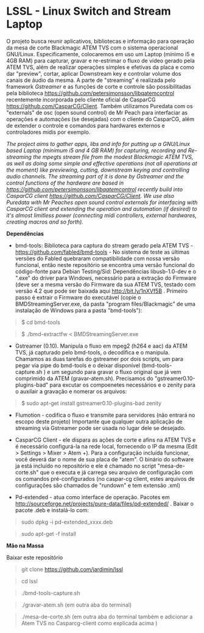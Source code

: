 **LSSL - Linux Switch and Stream Laptop**
=============

O projeto busca reunir aplicativos, bibliotecas e informação para operação da mesa de corte Blackmagic ATEM TVS com o sistema operacional GNU/Linux. Especificamente, colocaremos em uso um Laptop (mínimo i5 e 4GB RAM) para capturar, gravar e re-estrimar o fluxo de vídeo gerado pela ATEM TVS, além de realizar operações simples e efetivas da placa e como dar "preview", cortar, aplicar Downstream key e controlar volume dos canais de áudio da mesma. A parte de "streaming" é realizada pelo framework *Gstreamer* e as funções de corte e controle são possibilitadas pela biblioteca  https://github.com/petersimonsson/libqatemcontrol recentemente incorporada pelo cliente oficial de CasparCG https://github.com/CasparCG/Client. Também utilizamos Puredata com os "externals" de osc (open sound control) de Mr Peach para interfaciar as operações e automações (se desejadas) com o cliente do CasparCG, além de extender o controle e comandos para hardwares externos e controladores midis por exemplo.


*The project aims to gather apps, libs and info for putting up a GNU/Linux based Laptop (minimum i5 and 4 GB RAM) for capturing, recording and Re-streaming the mpegts stream file from the modest Blackmagic ATEM TVS, as well as doing some simple and effective  operations (not all operations at the moment) like previewing, cutting, downstream keying and controlling audio channels. The streaming part of it is done by *Gstreamer* and the control functions of the hardware are based in  https://github.com/petersimonsson/libqatemcontrol  recently build into CasparCG client https://github.com/CasparCG/Client. We use also Puredata with Mr Peaches open sound control externals for interfacing with CasparCG client and extending the operation and automation (if desired) to it's almost limitless power (connecting midi controllers, external hardwares, creating macros and so forth).*


**Dependências**

- bmd-tools: Biblioteca para captura do stream gerado pela ATEM TVS - https://github.com/fabled/bmd-tools - No sistema de teste as últimas versões do Fabled quebraram compatibilidade com nossa versão funcional, então neste repositório se encontra uma versão funcional do código-fonte para Debian Testing/Sid: Dependências libusb-1.0-dev e o ".exe"  do driver para Windows, necessário para a extração do Firmware (deve ser a mesma versão do Firmware da sua ATEM TVS, testado com versão 4.2 que pode ser baixada aqui http://bit.ly/1nXVf5B . Primeiro passo é extrair o Firmware do executável (copie o BMDStreamingServer.exe, da pasta "program files/Blackmagic" de uma instalação de Windows para a pasta "bmd-tools"):

> $ cd bmd-tools 

> $ ./bmd-extractfw < BMDStreamingServer.exe


- Gstreamer (0.10). Manipula o fluxo em mpeg2 (h264 e aac) da ATEM TVS, já capturado pelo bmd-tools, o decodifica e o manipula. Chamamos as duas tarefas do gstreamer por dois scripts, um para pegar via pipe do bmd-tools e o deixar disponível  (bmd-tools-capture.sh )  e um segundo para gravar o fluxo original que já vem comprimido da ATEM (gravar-atem.sh). Precisamos do "gstreamer0.10-plugins-bad" para excutar os compoenetes necessários e o zenity para o auxilair a gravação e nomerar os arquivos:

> $ sudo apt-get install gstreamer0.10-plugins-bad zenity

- Flumotion - codifica o fluxo e transmite para servidores (não entrará no escopo deste projeto) Importante que qualquer outra aplicação de streaming via Gstreamer pode ser usada no lugar dele se desejado.

- CasparCG Client - ele dispara as ações de corte e afins na ATEM TVS e é necessário configurá-la na rede local, fornecendo o IP da mesma (Edit > Settings > Mixer > Atem +). Para a configuração incluída funcionar, você deverá dar o nome de sua placa de "atem". O binário do software ja está incluído no repositório e ele é chamado no script "mesa-de-corte.sh" que o executa e já carrega seu arquivo de configuração com os comandos pré-configurados (no caspar-cg client, estes arquivos de configurações são chamados de "rundown" e tem extensão .xml) 

- Pd-extended - atua como interface de operação. Pacotes em  http://sourceforge.net/projects/pure-data/files/pd-extended/ . Baixar o pacote .deb e instalá-lo com:

> sudo dpkg -i pd-extended_xxxx.deb

> sudo apt-get -f install


**Mão na Massa**

Baixar este repositório

> git clone https://github.com/jardimin/lssl

> cd lssl 

> ./bmd-tools-capture.sh

> ./gravar-atem.sh (em outra aba do terminal)

> ./mesa-de-corte.sh (em outra aba do terminal também e adicionar a Atem TVS no Casparcg-client como explicada acima )


